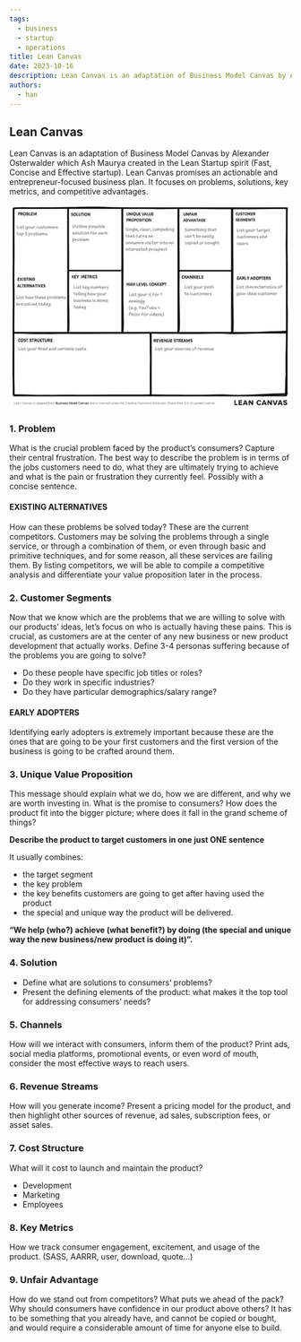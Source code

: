 ```yaml
---
tags:
  - business
  - startup
  - operations
title: Lean Canvas
date: 2023-10-16
description: Lean Canvas is an adaptation of Business Model Canvas by Alexander Osterwalder which Ash Maurya created in the Lean Startup spirit (Fast, Concise and Effective startup). Lean Canvas promises an actionable and entrepreneur-focused business plan. It focuses on problems, solutions, key metrics, and competitive advantages.
authors: 
  - han
---
```


## Lean Canvas

Lean Canvas is an adaptation of Business Model Canvas by Alexander Osterwalder which Ash Maurya created in the Lean Startup spirit (Fast, Concise and Effective startup). Lean Canvas promises an actionable and entrepreneur-focused business plan. It focuses on problems, solutions, key metrics, and competitive advantages.

![leancanvas](assets/lean-canvas_leancanvas.webp)

### 1. Problem

What is the crucial problem faced by the product’s consumers? Capture their central frustration. The best way to describe the problem is in terms of the jobs customers need to do, what they are ultimately trying to achieve and what is the pain or frustration they currently feel. Possibly with a concise sentence.

#### EXISTING ALTERNATIVES

How can these problems be solved today? These are the current competitors. Customers may be solving the problems through a single service, or through a combination of them, or even through basic and primitive techniques, and for some reason, all these services are failing them. By listing competitors, we will be able to compile a competitive analysis and differentiate your value proposition later in the process.

### 2. Customer Segments

Now that we know which are the problems that we are willing to solve with our products’ ideas, let’s focus on who is actually having these pains. This is crucial, as customers are at the center of any new business or new product development that actually works.
Define 3-4 personas suffering because of the problems you are going to solve?

* Do these people have specific job titles or roles?
* Do they work in specific industries?
* Do they have particular demographics/salary range?

#### EARLY ADOPTERS

Identifying early adopters is extremely important because these are the ones that are going to be your first customers and the first version of the business is going to be crafted around them.

### 3. Unique Value Proposition

This message should explain what we do, how we are different, and why we are worth investing in. What is the promise to consumers?
How does the product fit into the bigger picture; where does it fall in the grand scheme of things?

**Describe the product to target customers in one just ONE sentence**

It usually combines:

* the target segment
* the key problem
* the key benefits customers are going to get after having used the product
* the special and unique way the product will be delivered.

**“We help (who?) achieve (what benefit?) by doing (the special and unique way the new business/new product is doing it)”.**

### 4. Solution

* Define what are solutions to consumers’ problems?
* Present the defining elements of the product: what makes it the top tool for addressing consumers’ needs?

### 5. Channels

How will we interact with consumers, inform them of the product? Print ads, social media platforms, promotional events, or even word of mouth, consider the most effective ways to reach users.

### 6. Revenue Streams

How will you generate income? Present a pricing model for the product, and then highlight other sources of revenue, ad sales, subscription fees, or asset sales.

### 7. Cost Structure

What will it cost to launch and maintain the product?

* Development
* Marketing
* Employees

### 8. Key Metrics

How we track consumer engagement, excitement, and usage of the product. (SASS, AARRR, user, download, quote…)

### 9. Unfair Advantage

How do we stand out from competitors? What puts we ahead of the pack? Why should consumers have confidence in our product above others?
It has to be something that you already have, and cannot be copied or bought, and would require a considerable amount of time for anyone else to build.
